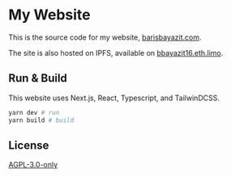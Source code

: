# My Website

This is the source code for my website, [barisbayazit.com](https://barisbayazit.com).

The site is also hosted on IPFS, available on [bbayazit16.eth.limo](https://bbayazit16.eth.limo).

## Run & Build

This website uses Next.js, React, Typescript, and TailwinDCSS.

```sh
yarn dev # run
yarn build # build
```

## License

[AGPL-3.0-only](License)
